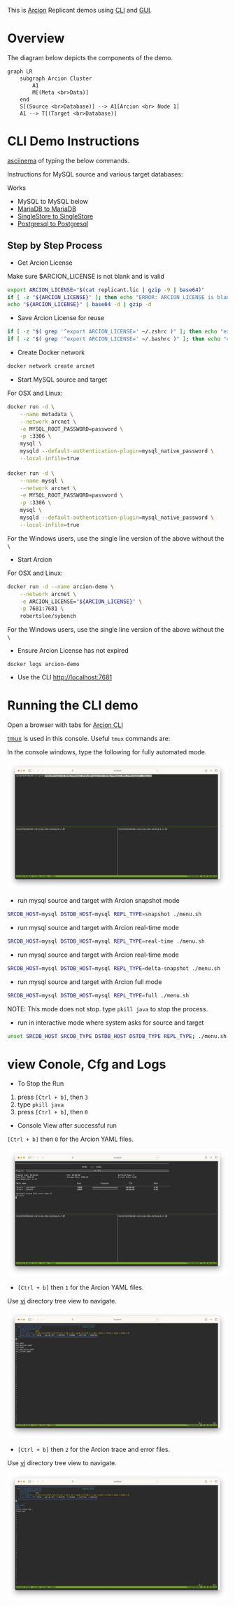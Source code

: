 This is [Arcion](https://www.arcion.io/) Replicant demos using [CLI](https://docs.arcion.io/docs/quickstart/index.html) and [GUI](https://docs.arcion.io/docs/arcion-cloud-dashboard/quickstart/index.html).

# Overview
The diagram below depicts the components of the demo.

```mermaid
graph LR
    subgraph Arcion Cluster
        A1
        M[(Meta <br>Data)]
    end
    S[(Source <br>Database)] --> A1[Arcion <br> Node 1]
    A1 --> T[(Target <br>Database)]
```
# CLI Demo Instructions

[asciinema](https://asciinema.org/a/554683) of typing the below commands.

Instructions for MySQL source and various target databases:

Works

- MySQL to MySQL below
- [MariaDB to MariaDB](./README.mariadb.md) 
- [SingleStore to SingleStore](./README.singlestore.md) 
- [Postgresql to Postgresql](./README.postgres.md) 


## Step by Step Process

- Get Arcion License

Make sure $ARCION_LICENSE is not blank and is valid

```bash
export ARCION_LICENSE="$(cat replicant.lic | gzip -9 | base64)"
if [ -z "${ARCION_LICENSE}" ]; then echo "ERROR: ARCION_LICENSE is blank"; fi
echo "${ARCION_LICENSE}" | base64 -d | gzip -d
```

- Save Arcion License for reuse
```bash
if [ -z "$( grep '^export ARCION_LICENSE=' ~/.zshrc )" ]; then echo "export ARCION_LICENSE=${ARCION_LICENSE}" >> ~/.zshrc; fi
if [ -z "$( grep '^export ARCION_LICENSE=' ~/.bashrc )" ]; then echo "export ARCION_LICENSE=${ARCION_LICENSE}" >> ~/.bashrc; fi
```

- Create Docker network
```bash
docker network create arcnet
```

- Start MySQL source and target

For OSX and Linux:

```bash
docker run -d \
    --name metadata \
    --network arcnet \
    -e MYSQL_ROOT_PASSWORD=password \
    -p :3306 \
    mysql \
    mysqld --default-authentication-plugin=mysql_native_password \
    --local-infile=true

docker run -d \
    --name mysql \
    --network arcnet \
    -e MYSQL_ROOT_PASSWORD=password \
    -p :3306 \
    mysql \
    mysqld --default-authentication-plugin=mysql_native_password \
    --local-infile=true
```    

For the Windows users, use the single line version of the above without the `\`

- Start Arcion

For OSX and Linux:

```bash
docker run -d --name arcion-demo \
    --network arcnet \
    -e ARCION_LICENSE="${ARCION_LICENSE}" \
    -p 7681:7681 \
    robertslee/sybench
```    

For the Windows users, use the single line version of the above without the `\`

- Ensure Arcion License has not expired

```
docker logs arcion-demo
```

- Use the CLI [http://localhost:7681](http://localhost.7681)

# Running the CLI demo

Open a browser with tabs for [Arcion CLI](http://localhost:7681)

[tmux](https://man7.org/linux/man-pages/man1/tmux.1.html) is used in this console. Useful `tmux` commands are:

 
In the console windows, type the following for fully automated mode.

![console](./resources/images/cli/Screenshot%202023-01-26%20at%2010.08.03%20AM.png)
- run mysql source and target with Arcion snapshot mode
```bash
SRCDB_HOST=mysql DSTDB_HOST=mysql REPL_TYPE=snapshot ./menu.sh
```
- run mysql source and target with Arcion real-time mode
```bash
SRCDB_HOST=mysql DSTDB_HOST=mysql REPL_TYPE=real-time ./menu.sh
```
- run mysql source and target with Arcion real-time mode
```bash
SRCDB_HOST=mysql DSTDB_HOST=mysql REPL_TYPE=delta-snapshot ./menu.sh
```
- run mysql source and target with Arcion full mode
```bash
SRCDB_HOST=mysql DSTDB_HOST=mysql REPL_TYPE=full ./menu.sh
```
  NOTE: This mode does not stop.  type `pkill java` to stop the process.

- run in interactive mode where system asks for source and target
```bash
unset SRCDB_HOST SRCDB_TYPE DSTDB_HOST DSTDB_TYPE REPL_TYPE; ./menu.sh
```
# view Conole, Cfg and Logs

- To Stop the Run

1. press `[Ctrl + b]`, then `3` 
2. type `pkill java`
3. press `[Ctrl + b]`, then `0` 

- Console View after successful run

`[Ctrl + b]` then `0` for the Arcion YAML files.

![Arcion YAML](./resources/images/cli/Screenshot%202023-01-26%20at%2010.10.14%20AM.png)

- `[Ctrl + b]` then `1` for the Arcion YAML files.

Use [vi](https://manpages.ubuntu.com/manpages/xenial/man1/nvi.1.html) directory tree view to navigate.

![Arcion YAML](./resources/images/cli/Screenshot%202023-01-26%20at%2010.10.37%20AM.png)

- `[Ctrl + b]` then `2` for the Arcion trace and error files.

Use [vi](https://manpages.ubuntu.com/manpages/xenial/man1/nvi.1.html) directory tree view to navigate. 

![Arcion YAML](./resources/images/cli/Screenshot%202023-01-26%20at%2010.10.50%20AM.png)